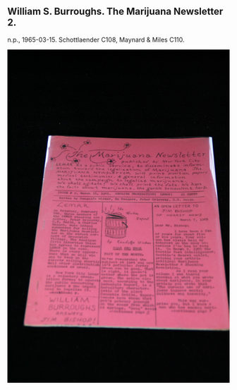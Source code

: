 ## William S. Burroughs. The Marijuana Newsletter 2.

n.p., 1965-03-15.  Schottlaender C108, Maynard & Miles C110.

![The Marijuana Newsletter 2](../assets/images/the-marijuana-newsletter-2-1.jpg)
